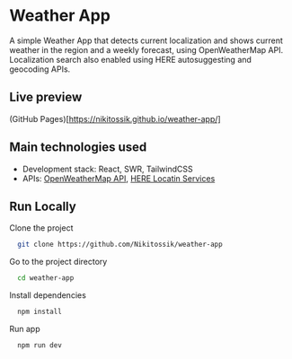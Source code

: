 
# Weather App

A simple Weather App that detects current localization and shows current weather in the region and a weekly forecast, using OpenWeatherMap API. Localization search also enabled using HERE autosuggesting and geocoding APIs.    

## Live preview

(GitHub Pages)[https://nikitossik.github.io/weather-app/]

## Main technologies used

- Development stack: React, SWR, TailwindCSS
- APIs: [OpenWeatherMap API](https://openweathermap.org/api/one-call-3), [HERE Locatin Services](https://www.here.com/docs/)

## Run Locally

Clone the project

```bash
  git clone https://github.com/Nikitossik/weather-app
```

Go to the project directory

```bash
  cd weather-app
```

Install dependencies

```bash
  npm install
```

Run app

```bash
  npm run dev
```
